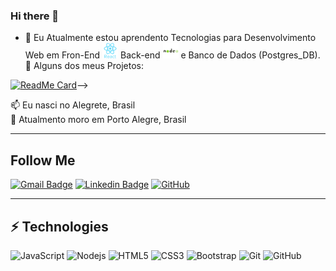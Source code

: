 ### Hi there 👋

- 🌱 Eu Atualmente estou aprendento Tecnologias para Desenvolvimento Web em Fron-End <img src="https://raw.githubusercontent.com/devicons/devicon/master/icons/react/react-original-wordmark.svg" alt="react" width="25" height="25" /> Back-end <img src="https://raw.githubusercontent.com/devicons/devicon/master/icons/nodejs/nodejs-original-wordmark.svg" alt="nodejs" width="25" height="25" />
 e Banco de Dados (Postgres_DB).
🚀 Alguns dos meus Projetos:

[![ReadMe Card](https://github-readme-stats.vercel.app/api/pin/?username=elefantinhos2&repo=projeto-NetFlix)](https://github.com/elefantinhos2/projeto-NetFlix)-->

<!-- 🔭 I’m currently working on a Project in Angular and another Project with MongoDb and NodeJS:

[![ReadMe Card](https://github-readme-stats.vercel.app/api/pin/?username=minoveaz&repo=angular-web-portfolio)](https://github.com/minoveaz/angular-web-portfolio)

[![ReadMe Card](https://github-readme-stats.vercel.app/api/pin/?username=minoveaz&repo=node-app)](https://github.com/minoveaz/node-app)-->


<!--  🤖 I work in Deloitte Robotics Spain

- :bar_chart: I love Stats and make cool Dashboards-->

<p> 
📫  Eu nasci no Alegrete, Brasil  
<br>
📌  Atualmento moro em Porto Alegre, Brasil 
</p>

<hr>

## Follow Me


[![Gmail Badge](https://img.shields.io/badge/-douglasramires01@gmail.com-c14438?style=flat-square&logo=Gmail&logoColor=white&link=mailto:douglasramires01@gmail.com)](mailto:douglasramires01@gmail.com)
[![Linkedin Badge](https://img.shields.io/badge/-douglasramires-blue?style=flat-square&logo=Linkedin&logoColor=white&link=https://www.linkedin.com/in/douglasramires/)](https://www.linkedin.com/in/douglasramires/)
[![GitHub](https://img.shields.io/badge/-GitHub-181717?style=flat-square&logo=github&logoColor=white&link=https://github.com/elefantinhos2)](https://github.com/elefantinhos2)

<hr>

## ⚡ Technologies

![JavaScript](https://img.shields.io/badge/-JavaScript-black?style=flat-square&logo=javascript)
![Nodejs](https://img.shields.io/badge/-Nodejs-black?style=flat-square&logo=Node.js)
![HTML5](https://img.shields.io/badge/-HTML5-E34F26?style=flat-square&logo=html5&logoColor=white)
![CSS3](https://img.shields.io/badge/-CSS3-1572B6?style=flat-square&logo=css3)
![Bootstrap](https://img.shields.io/badge/-Bootstrap-563D7C?style=flat-square&logo=bootstrap)
![Git](https://img.shields.io/badge/-Git-black?style=flat-square&logo=git)
![GitHub](https://img.shields.io/badge/-GitHub-181717?style=flat-square&logo=github)


<!--
**elefantinhos2/elefantinhos2** is a ✨ _special_ ✨ repository because its `README.md` (this file) appears on your GitHub profile.

Here are some ideas to get you started:

- 🔭 I’m currently working on ...
- 🌱 I’m currently learning ...
- 👯 I’m looking to collaborate on ...
- 🤔 I’m looking for help with ...
- 💬 Ask me about ...
- 📫 How to reach me: ...
- 😄 Pronouns: ...
- ⚡ Fun fact: ...
-->
